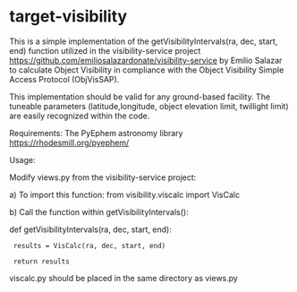 # target-visibility

This is a simple implementation of the getVisibilityIntervals(ra, dec, start, end) function utilized in the visibility-service project https://github.com/emiliosalazardonate/visibility-service by Emilio Salazar to calculate Object Visibility in compliance with the Object Visibility Simple Access Protocol (ObjVisSAP).

This implementation should be valid for any ground-based facility. The tuneable parameters (latitude,longitude, object elevation limit, twillight limit) are easily recognized within the code.

Requirements: 
The PyEphem astronomy library https://rhodesmill.org/pyephem/

Usage:

Modify views.py from the visibility-service project: 

a) To import this function: from visibility.viscalc import VisCalc

b) Call the function within getVisibilityIntervals():

  def getVisibilityIntervals(ra, dec, start, end): 
  
     results = VisCalc(ra, dec, start, end)
     
     return results
      
viscalc.py should be placed in the same directory as views.py 
